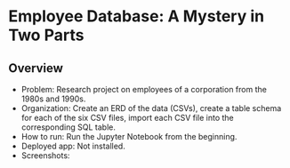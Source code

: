 # Employee Database: A Mystery in Two Parts
## Overview
- Problem: Research project on employees of a corporation from the 1980s and 1990s.
- Organization: Create an ERD of the data (CSVs), create a table schema for each of the six CSV files, import each CSV file into the corresponding SQL table.
- How to run: Run the Jupyter Notebook from the beginning.
- Deployed app: Not installed.
- Screenshots:
